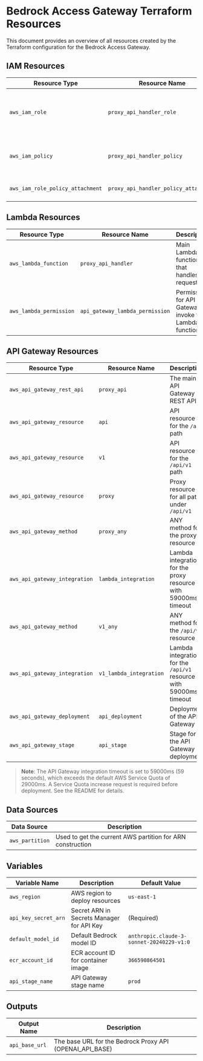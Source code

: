 # Bedrock Access Gateway Terraform Resources

This document provides an overview of all resources created by the Terraform configuration for the Bedrock Access Gateway.

## IAM Resources

| Resource Type | Resource Name | Description |
|--------------|---------------|-------------|
| `aws_iam_role` | `proxy_api_handler_role` | IAM role for the Lambda function with basic execution permissions |
| `aws_iam_policy` | `proxy_api_handler_policy` | IAM policy for Bedrock and Secrets Manager access |
| `aws_iam_role_policy_attachment` | `proxy_api_handler_policy_attachment` | Attaches the policy to the role |

## Lambda Resources

| Resource Type | Resource Name | Description |
|--------------|---------------|-------------|
| `aws_lambda_function` | `proxy_api_handler` | Main Lambda function that handles API requests |
| `aws_lambda_permission` | `api_gateway_lambda_permission` | Permission for API Gateway to invoke the Lambda function |

## API Gateway Resources

| Resource Type | Resource Name | Description |
|--------------|---------------|-------------|
| `aws_api_gateway_rest_api` | `proxy_api` | The main API Gateway REST API |
| `aws_api_gateway_resource` | `api` | API resource for the `/api` path |
| `aws_api_gateway_resource` | `v1` | API resource for the `/api/v1` path |
| `aws_api_gateway_resource` | `proxy` | Proxy resource for all paths under `/api/v1` |
| `aws_api_gateway_method` | `proxy_any` | ANY method for the proxy resource |
| `aws_api_gateway_integration` | `lambda_integration` | Lambda integration for the proxy resource with 59000ms timeout |
| `aws_api_gateway_method` | `v1_any` | ANY method for the `/api/v1` resource |
| `aws_api_gateway_integration` | `v1_lambda_integration` | Lambda integration for the `/api/v1` resource with 59000ms timeout |
| `aws_api_gateway_deployment` | `api_deployment` | Deployment of the API Gateway |
| `aws_api_gateway_stage` | `api_stage` | Stage for the API Gateway deployment |

> **Note**: The API Gateway integration timeout is set to 59000ms (59 seconds), which exceeds the default AWS Service Quota of 29000ms. A Service Quota increase request is required before deployment. See the README for details.

## Data Sources

| Data Source | Description |
|-------------|-------------|
| `aws_partition` | Used to get the current AWS partition for ARN construction |

## Variables

| Variable Name | Description | Default Value |
|--------------|-------------|---------------|
| `aws_region` | AWS region to deploy resources | `us-east-1` |
| `api_key_secret_arn` | Secret ARN in Secrets Manager for API Key | (Required) |
| `default_model_id` | Default Bedrock model ID | `anthropic.claude-3-sonnet-20240229-v1:0` |
| `ecr_account_id` | ECR account ID for container image | `366590864501` |
| `api_stage_name` | API Gateway stage name | `prod` |

## Outputs

| Output Name | Description |
|-------------|-------------|
| `api_base_url` | The base URL for the Bedrock Proxy API (OPENAI_API_BASE) |
